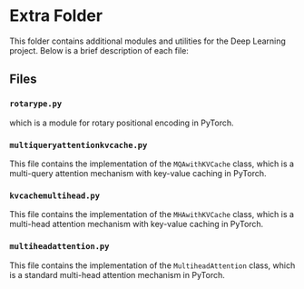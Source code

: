 # Extra Folder

This folder contains additional modules and utilities for the Deep Learning project. Below is a brief description of each file:

## Files

### `rotarype.py`
which is a module for rotary positional encoding in PyTorch.

### `multiqueryattentionkvcache.py`
This file contains the implementation of the `MQAwithKVCache` class, which is a multi-query attention mechanism with key-value caching in PyTorch.

### `kvcachemultihead.py`
This file contains the implementation of the `MHAwithKVCache` class, which is a multi-head attention mechanism with key-value caching in PyTorch.

### `multiheadattention.py`
This file contains the implementation of the `MultiheadAttention` class, which is a standard multi-head attention mechanism in PyTorch.
